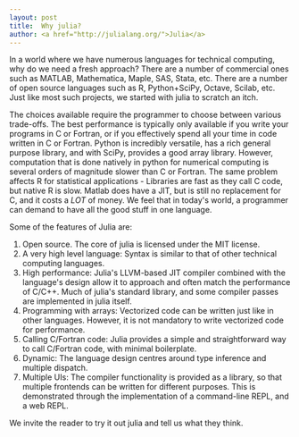 ```yaml
---
layout: post
title:  Why julia?
author: <a href="http://julialang.org/">Julia</a>
---
```


In a world where we have numerous languages for technical computing,
why do we need a fresh approach? There are a number of commercial ones
such as MATLAB, Mathematica, Maple, SAS, Stata, etc. There are a
number of open source languages such as R, Python+SciPy, Octave,
Scilab, etc. Just like most such projects, we started with julia to
scratch an itch.

The choices available require the programmer to choose between various
trade-offs. The best performance is typically only available if you
write your programs in C or Fortran, or if you effectively spend all
your time in code written in C or Fortran. Python is incredibly
versatile, has a rich general purpose library, and with SciPy,
provides a good array library. However, computation that is done
natively in python for numerical computing is several orders of
magnitude slower than C or Fortran. The same problem affects R for
statistical applications - Libraries are fast as they call C code, but
native R is slow. Matlab does have a JIT, but is still no replacement
for C, and it costs a *LOT* of money. We feel that in today's world,
a programmer can demand to have all the good stuff in one language.

Some of the features of Julia are:
1. Open source. The core of julia is licensed under the MIT license.
2. A very high level language: Syntax is similar to that of other
technical computing languages.
3. High performance: Julia's LLVM-based JIT compiler combined with the
language's design allow it to approach and often match the performance
of C/C++. Much of julia's standard library, and some compiler passes
are implemented in julia itself.
4. Programming with arrays: Vectorized code can be written just like
in other languages. However, it is not mandatory to write vectorized
code for performance.
5. Calling C/Fortran code: Julia provides a simple and straightforward
way to call C/Fortran code, with minimal boilerplate.
6. Dynamic: The language design centres around type inference and
multiple dispatch.
7. Multiple UIs: The compiler functionality is provided as a library,
so that multiple frontends can be written for different purposes. This
is demonstrated through the implementation of a command-line REPL, and
a web REPL.

We invite the reader to try it out julia and tell us what they think.
